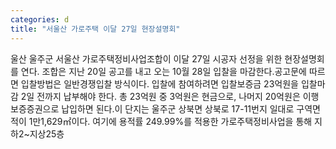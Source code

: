 ```yaml
---
categories: d
title: "서울산 가로주택 이달 27일 현장설명회"
---
```

울산 울주군 서울산 가로주택정비사업조합이 이달 27일 시공자 선정을 위한 현장설명회를 연다. 조합은 지난 20일 공고를 내고 오는 10월 28일 입찰을 마감한다.공고문에 따르면 입찰방법은 일반경쟁입찰 방식이다. 입찰에 참여하려면 입찰보증금 23억원을 입찰마감 2일 전까지 납부해야 한다. 총 23억원 중 3억원은 현금으로, 나머지 20억원은 이행보증증권으로 납입하면 된다.이 단지는 울주군 상북면 상북로 17-11번지 일대로 구역면적이 1만1,629㎡이다. 여기에 용적률 249.99%를 적용한 가로주택정비사업을 통해 지하2~지상25층